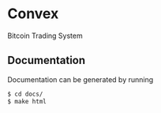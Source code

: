 # Convex
Bitcoin Trading System

## Documentation
Documentation can be generated by running

```bash
$ cd docs/
$ make html
```